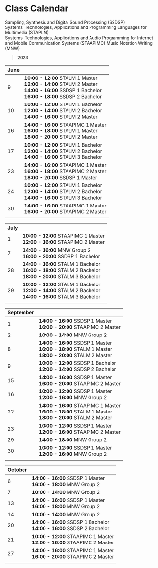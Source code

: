 # **Class Calendar**  


Sampling, Synthesis and Digital Sound Processing (SSDSP)  
Systems, Technologies, Applications and Programming Languages for Multimedia (STAPLM)  
Systems, Technologies, Applications and Audio Programming for Internet and Mobile Communication Systems (STAAPIMC) 
Music Notation Writing (MNW)


> **2023**  

|June||
|:---|:---|
|9 |**10:00 - 12:00** STALM 1 Master<br>**12:00 - 14:00** STALM 2 Master<br>**14:00 - 16:00** SSDSP 1 Bachelor<br>**16:00 - 18:00** SSDSP 2 Bachelor|
|10 |**10:00 - 12:00** STALM 1 Bachelor<br>**12:00 - 14:00** STALM 2 Bachelor<br>**14:00 - 16:00** STALM 2 Master|
|16|**14:00 - 16:00** STAAPIMC 1 Master<br>**16:00 - 18:00** STALM 1 Master<br>**18:00 - 20:00** STALM 2 Master|
|17|**10:00 - 12:00** STALM 1 Bachelor<br>**12:00 - 14:00** STALM 2 Bachelor<br>**14:00 - 16:00** STALM 3 Bachelor|
|23|**14:00 - 16:00** STAAPIMC 1 Master<br>**16:00 - 18:00** STAAPIMC 2 Master<br>**18:00 - 20:00** SSDSP 1 Master|
|24|**10:00 - 12:00** STALM 1 Bachelor<br>**12:00 - 14:00** STALM 2 Bachelor<br>**14:00 - 16:00** STALM 3 Bachelor|
|30|**14:00 - 16:00** STAAPIMC 1 Master<br>**16:00 - 20:00** STAAPIMC 2 Master|
|||


|July||
|:---|:---|
|1 |**10:00 - 12:00** STAAPIMC 1 Master<br>**12:00 - 16:00** STAAPIMC 2 Master|
|7 |**14:00 - 16:00** MNW Group 2<br>**16:00 - 20:00** SSDSP 1 Bachelor|
|28|**14:00 - 16:00** STALM 1 Bachelor<br>**16:00 - 18:00** STALM 2 Bachelor<br>**18:00 - 20:00** STALM 3 Bachelor|
|29|**10:00 - 12:00** STALM 1 Bachelor<br>**12:00 - 14:00** STALM 2 Bachelor<br>**14:00 - 16:00** STALM 3 Bachelor|
|||


|September||
|:---|:---|
|1|**14:00 - 16:00** SSDSP 1 Master<br>**16:00 - 20:00** STAAPIMC 2 Master|
|2|**10:00 - 14:00** MNW Group 2|
|8|**14:00 - 16:00** SSDSP 1 Master<br>**16:00 - 18:00** STALM 1 Master<br>**18:00 - 20:00** STALM 2 Master|
|9|**10:00 - 12:00** SSDSP 1 Bachelor<br>**12:00 - 14:00** SSDSP 2 Bachelor|
|15|**14:00 - 16:00** SSDSP 1 Master<br>**16:00 - 20:00** STAAPIMC 2 Master|
|16|**10:00 - 12:00** SSDSP 1 Master<br>**12:00 - 16:00** MNW Group 2|
|22|**14:00 - 16:00** STAAPIMC 1 Master<br>**16:00 - 18:00** STALM 1 Master<br>**18:00 - 20:00** STALM 2 Master|
|23|**10:00 - 12:00** SSDSP 1 Master<br>**12:00 - 16:00** STAAPIMC 2 Master|
|29|**14:00 - 18:00** MNW Group 2|
|30|**10:00 - 12:00** SSDSP 1 Master<br>**12:00 - 16:00** MNW Group 2|
|||

|October||
|:---|:---|
|6|**14:00 - 16:00** SSDSP 1 Master<br>**16:00 - 18:00** MNW Group 2|
|7|**10:00 - 14:00** MNW Group 2|
|13|**14:00 - 16:00** SSDSP 1 Master<br>**16:00 - 18:00** MNW Group 2|
|14|**10:00 - 14:00** MNW Group 2|
|20|**14:00 - 16:00** SSDSP 1 Bachelor<br>**14:00 - 16:00** SSDSP 2 Bachelor|
|21|**10:00 - 12:00** STAAPIMC 1 Master<br>**12:00 - 16:00** STAAPIMC 2 Master|
|27|**14:00 - 16:00** STAAPIMC 1 Master<br>**16:00 - 20:00** STAAPIMC 2 Master|
|||